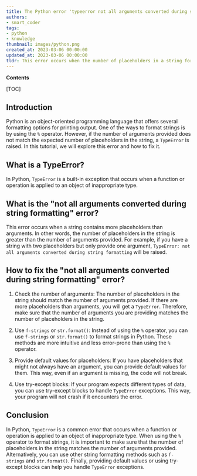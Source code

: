 ```yaml
---
title: The Python error 'typeerror not all arguments converted during string formatting' means that there is a problem with the way arguments are being passed to a string formatting operation. some of the arguments may not be properly formatted or used in the correct way
authors:
- smart_coder
tags:
- python
- knowledge
thumbnail: images/python.png
created_at: 2023-03-06 00:00:00
updated_at: 2023-03-06 00:00:00
tldr: This error occurs when the number of placeholders in a string formatting operation is not equal to the number of arguments provided.
---
```


**Contents**

[TOC]

Introduction
------------
Python is an object-oriented programming language that offers several formatting options for printing output. One of the ways to format strings is by using the `%` operator. However, if the number of arguments provided does not match the expected number of placeholders in the string, a `TypeError` is raised. In this tutorial, we will explore this error and how to fix it.

What is a TypeError?
---------------------
In Python, `TypeError` is a built-in exception that occurs when a function or operation is applied to an object of inappropriate type.

What is the "not all arguments converted during string formatting" error?
-----------------------------------------------------------------------
This error occurs when a string contains more placeholders than arguments. In other words, the number of placeholders in the string is greater than the number of arguments provided. For example, if you have a string with two placeholders but only provide one argument, `TypeError: not all arguments converted during string formatting` will be raised.

How to fix the "not all arguments converted during string formatting" error?
------------------------------------------------------------------------------
1. Check the number of arguments: The number of placeholders in the string should match the number of arguments provided. If there are more placeholders than arguments, you will get a `TypeError`. Therefore, make sure that the number of arguments you are providing matches the number of placeholders in the string.

2. Use `f-strings` or `str.format()`: Instead of using the `%` operator, you can use `f-strings` or `str.format()` to format strings in Python. These methods are more intuitive and less error-prone than using the `%` operator.

3. Provide default values for placeholders: If you have placeholders that might not always have an argument, you can provide default values for them. This way, even if an argument is missing, the code will not break.

4. Use try-except blocks: If your program expects different types of data, you can use try-except blocks to handle `TypeError` exceptions. This way, your program will not crash if it encounters the error.

Conclusion
----------
In Python, `TypeError` is a common error that occurs when a function or operation is applied to an object of inappropriate type. When using the `%` operator to format strings, it is important to make sure that the number of placeholders in the string matches the number of arguments provided. Alternatively, you can use other string formatting methods such as `f-strings` and `str.format()`. Finally, providing default values or using try-except blocks can help you handle `TypeError` exceptions.
